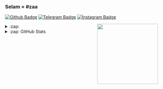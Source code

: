 ### Selam = #zaa

[![Github Badge](https://img.shields.io/badge/-Github-000?style=quare&labelColor=000&logo=Github&logoColor=white&link=https://github.com/amahocam/amahocam)](https://github.com/amahocam)
[![Telegram Badge](https://img.shields.io/badge/-Telegram-blue?style=flat-quare&labelColor=dark_blue&logo=Telegram&logoColor=dark_blue&link=t.me/mutsuz_panda)](https://t.me/mutsuz_panda)
[![İnstagram Badge](https://img.shields.io/badge/-%C4%B0nstagram%C4%B1m-blue?style=flat-quare&labelColor=dark_blue&logo=%C4%B0nstagram&logoColor=black&link=https://instagram.com/ama_hocaam?utm_medium=copy_link)](https://instagram.com/ama_hocaam?utm_medium=copy_link)

<a href="https://github.com/amahocam/amahocam">
  <img align="right" src="https://user-images.githubusercontent.com/6764957/101532175-1cda1580-39cf-11eb-92fc-8466f97122fc.png" width=200 />
</a>

<details>
  <summary>:zap: </summary>
  
[<img src="https://camo.githubusercontent.com/992babdffd8c74a1502de375fbdf7e4d54773242/68747470733a2f2f6d656469612e67697068792e636f6d2f6d656469612f53576f536b4e36447854737a71494b4571762f67697068792e676966" url="https://github.com/fireganqQ" width="495px">](https://github.com/fireganqQ)

[![Hits](https://hits.seeyoufarm.com/api/count/incr/badge.svg?url=https://github.com/amahocam&count_bg=%231EE510&title_bg=%23555555&icon=&icon_color=%23931414&title=account+views&edge_flat=true)](https://github.com/amahocam)

</details>

<details>
  <summary>:zap: GitHub Stats</summary>
  
[![amahocam's github stats](https://github-readme-stats.vercel.app/api?username=amahocam&show_icons=true&theme=radical&count_private=true)](https://github.com/amahocam)

[![Top Langs](https://github-readme-stats.vercel.app/api/top-langs/?username=amahocam&layout=compact&theme=radical)](https://github.com/amahocam)

## [<img src="https://media.giphy.com/media/VgCDAzcKvsR6OM0uWg/giphy.gif" width="50">](https://github.com/amahocam) Profilime Bakmışken Takip Etsen Ne Güzel Olur?? :)</img> 

<!--<details>
  <summary>📊 This week I spent my time on</summary>
  [![Wwakatime stats](https://github-readme-stats-taupe-two.vercel.app/api/wakatime?username=amahocam&hide_title=true&hide_border=true&langs_count=1)](https://github.com/amahocam)
</details>-->
